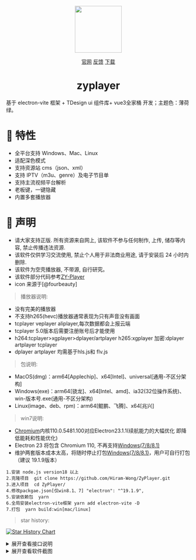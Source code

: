 <p align="center">
<img width="128" src="https://s2.loli.net/2024/02/29/7Q1nVbhkHdSmo5D.png" >
</p>
<p align="center">
<a href="http://zyplayer.fun/" target="_blank">官网</a>
<a href="https://github.com/Hiram-Wong/ZyPlayer/issues" target="_blank">反馈</a>
<a href="https://github.com/Hiram-Wong/ZyPlayer/releases" target="_blank">下载</a>
</p>

<h1 align="center">zyplayer</h1>

基于 electron-vite 框架 + TDesign ui 组件库+ vue3全家桶 开发；主题色：薄荷绿。

# 🎉 特性

- 全平台支持 Windows、Mac、Linux
- 适配深色模式
- 支持资源站 cms（json、xml）
- 支持 IPTV（m3u、genre）及电子节目单
- 支持主流视频平台解析
- 老板键，一键隐藏
- 内置多套播放器

# 🌴 声明

- 请大家支持正版. 所有资源来自网上, 该软件不参与任何制作, 上传, 储存等内容, 禁止传播违法资源.
- 该软件仅供学习交流使用, 禁止个人用于非法商业用途, 请于安装后 24 小时内删除.
- 该软件为空壳播放器, 不带源, 自行研究。
- 该软件部分代码参考[ZY-Player](https://github.com/Hunlongyu/ZY-Player)
- icon 来源于[@fourbeauty]

> 播放器说明: 
- 没有完美的播放器
- 不支持h265(hevc)播放器通常表现为只有声音没有画面
- tcplayer veplayer aliplayer,每次数据都会上报云端
- tcplayer 5.0版本后需要注册账号后才能使用
- h264:tcplayer>xgplayer>dplayer/artplayer  h265:xgplayer 加密:dplayer artplayer tcplayer
- dplayer artplayer 均需基于hls.js和 flv.js

> 包说明: 
- MacOS(dmg)：arm64[Applechip]、x64[Intel]、universal[通用-不区分架构]
- Windows(exe)：arm64[骁龙]、x64[Intel、amd]、ia32(32位操作系统)、win-版本号.exe(通用-不区分架构)
- Linux(image、deb、rpm)：arm64[鲲鹏、飞腾]、x64[兆兴]

> win7说明: 
- [Chromium](https://www.chromium.org/)内核110.0.5481.100对应Electron23.1.1(续航能力的大幅优化 即降低能耗和性能优化)
- Electron 23 将包含 Chromium 110, 不再支持[Windows(7/8/8.1)](https://www.electronjs.org/zh/blog/windows-7-to-8-1-deprecation-notice)
- 维护两套版本成本太高，将随时停止打包[Windows(7/8/8.1)](https://www.electronjs.org/zh/blog/windows-7-to-8-1-deprecation-notice)，用户可自行打包（建议 19.1.9版本）

```shell
1.安装 node.js version18 以上
2.克隆项目  git clone https://github.com/Hiram-Wong/ZyPlayer.git
3.进入项目  cd ZyPlayer/
4.修改packgae.json[仅win8.1、7] "electron": "^19.1.9",
5.安装依赖包  yarn
6.全局安装electron-vite框架 yarn add electron-vite -D
7.打包  yarn build:win[mac/linux]
```

> star history: 

[![Star History Chart](https://api.star-history.com/svg?repos=Hiram-Wong/ZyPlayer&type=Date)](https://star-history.com/#Hiram-Wong/ZyPlayer&Date)


<details>
<summary>展开查看接口说明</summary>

> 配置导入格式(备份数据建议此格式)
```json
{
  "analyze": [
    {
      "id": "fddfb425-6fd9-0b39-459f-a21f69739a6e", // id唯一值不可重复,不能数字,建议 uuid
      "name": "纯净", // 名称
      "url": "https://im1907.top/?jx=", // 解析源地址
      "isActive": true // 是否启用 true启用 false 禁用
    }
  ],
  "iptv": [
    {
      "id": "993841fe-5e91-5e5d-35d6-5be81822960b", // id唯一值不可重复,不能数字,建议 uuid
      "name": "APTV", // 名称
      "url": "https://ghproxy.com/https://raw.githubusercontent.com/Kimentanm/aptv/master/m3u/iptv.m3u", // 直播源地址
      "type": "remote", // remote为远程m3u local本地m3u文件路径
      "isActive": true, // 是否启用 true启用 false 禁用
      "epg": "https://epg.112114.xyz/" // 电子节目单地址
    }
  ],
  "channel": [
    {
      "id": "0ede1ecd-de69-1042-15d9-4e5e9e3bb897", // id唯一值不可重复,不能数字,建议 uuid
      "name": "CCTV6", // 名称
      "url": "http://dbiptv.sn.chinamobile.com/PLTV/88888890/224/3221226393/index.m3u8", // 播放地址
      "group": "央视"  // 分组
    }
  ],
  "sites": [
    {
      "id": "51793af6-c923-5504-85db-0ef686624dec", // id唯一值不可重复,不能数字,建议 uuid
      "name": "39影视", // 名称
      "api": "https://www.39kan.com/api.php/provide/vod/",  // 站点源地址
      "playUrl": "", // 配合解析去url地址
      "search": 1, // 0:关闭 1:聚合搜索 2:本站搜索
      "group": "切片", // 分组
      "isActive": true, // 是否启用 true启用 false 禁用
      "type": 1, // 0:cms(xml) 1:cms(json) 2:drpy 3:app(v3) 4:app(v1)
      "ext": "", // 扩展参数
      "categories": "电视,影视" // 按顺序展示所配置的分类 不配置则默认展示所有分类
    },
  ],
  "drive": [
    {
      "id": "3293dc45-cf14-9c66-3028-5b7765b240b7", // id唯一值不可重复,不能数字,建议 uuid
      "name": "🙋丫仙女",  // 名称
      "server": "http://alist.xiaoya.pro/",  // 网盘地址
      "startPage": "",  // 开始页路径
      "search": false,  // 是否支持搜索 true启用 false 禁用
      "headers": null,  // 请求头
      "params": null,  // 参数
      "isActive": true // 是否启用 true启用 false 禁用
    }
  ],
  "setting": [
    {
      "version": "3.3.2", // [3.3.2版本启用]当前版本 (一定要根据实际填写,不然数据库执行会报错)
      "theme": "auto",  // 主题 auto:跟随系统 light:亮色 dark:暗色
      "lang": "zh_CN",  // [3.3.4版本启用]语言 zh_CN:中文 en_US:英文
      "defaultHot": "kylive",  // 热搜 kylive:酷云数据 enlightent:云合数据
      "defaultSearchRecommend": "site", // 搜索推荐 site:站点 quark:夸克 baidu:百度 douban:豆瓣  弃用
      "defaultSearchType": "site", // 全局搜索模式 site:本站 group:组内 all:全部
      "defaultCheckModel": true,  // [弃用] 忘了干嘛的
      "defaultChangeModel": false,  // [弃用] 忘了干嘛的
      "defaultIptvEpg": "https://epg.112114.eu.org/", // iptv epg
      "defaultIptvLogo": "https://epg.112114.eu.org/logo/", // iptv logo
      "iptvSkipIpv6": true, // iptv是否跳过ipv6节目
      "iptvThumbnail": true, // iptv是否显示缩略图
      "iptvStatus": true, // iptv是否检测延迟
      "defaultSite": "51793af6-c923-5504-85db-0ef686624dec", // site 默认源标识
      "defaultIptv": "993841fe-5e91-5e5d-35d6-5be81822960b", // iptv 默认源标识
      "defaultAnalyze": "fddfb425-6fd9-0b39-459f-a21f69739a6e", // analyze 默认源标识
      "defaultDrive": "3293dc45-cf14-9c66-3028-5b7765b240b7", // drive 默认源标识
      "defaultViewCasual": "", // [3.3.4版本启用]随性看地址
      "analyzeFlag": [
        "youku",
        "qq",
        "iqiyi",
        "qiyi",
        "letv",
        "sohu",
        "tudou",
        "pptv",
        "mgtv"
      ],  // 解析标识
      "broadcasterType": "xgplayer", // [3.3.4版本弃用,使用playerMode参数]播放器 xgplayer:西瓜 dplayer:呆呆 custom:自定义结合externalPlayer
      "externalPlayer": "", // [3.3.4版本弃用,使用playerMode参数]播放器为custom,调用此处系统命令
      "playerMode": {
        "type": "xgplayer",  // 播放器 xgplayer:西瓜 dplayer:呆呆 custom:自定义结合external
        "external": ""  // 播放器为custom,调用此处系统命令
      },  // [3.3.4版本启用]
      "softSolution": false, // 是否使用软解 预留
      "communitySubscribe": "", // 社区地址 预留
      "skipStartEnd": false, // 是否跳过首尾空白
      "agreementMask": true, // 是否同意协议
      "recordShortcut": "Shift+Command+Z", // 录制快捷键
      "snifferType" : "pie",  // [3.3.4版本弃用,使用snifferMode参数]嗅探模式 pie iframe
      "snifferMode": {
        "type": "pie",  // 嗅探模式 pie iframe custom
        "url": ""  // 当 type 为 custom 时填写自定义地址
      },  // [3.3.4版本启用]
      "selfBoot": false,  // 是否开机自启动
      "hardwareAcceleration": true,  // 是否启用硬件加速
      "ua": "Mozilla/5.0 (Macintosh; Intel Mac OS X 10_15_7) AppleWebKit/537.36 (KHTML, like Gecko) Chrome/112.0.0.0 Safari/537.36",  // UA
      "webdevUrl": "https://dav.jianguoyun.com/dav/",  // [3.3.4版本弃用,使用webdev参数]webdev同步盘地址 用于备份
      "webdevUsername": "",  // [3.3.4版本弃用,使用webdev参数]webdev用户名 用于备份
      "webdevPassword": "",  // [3.3.4版本弃用,使用webdev参数]webdev密码 用于备份
      "webdev": {
        "sync": false,  // 自动同步
        "data": {
          "url": "https://dav.jianguoyun.com/dav/",
          "user": "",
          "password": ""
        }  // webdev 用于备份
      },  // [3.3.4版本启用]
      "windowPosition": {
        "status": false,  // 是否记录窗口位置
        "position": {
          "width": 1000,
          "height": 640
        }  // 窗口位置
      }
    }
  ]
}
```

> 一键配置格式(初次使用建议此格式, 仅支持导入源数据和设置默认源标识)
```json
{
  "analyze": {
    "default": "fddfb425-6fd9-0b39-459f-a21f69739a6e", // 默认标识 对应需设置为默认的id
    "data": [
      {
        "id": "fddfb425-6fd9-0b39-459f-a21f69739a6e", // id唯一值不可重复,不能数字,建议 uuid
        "name": "纯净", // 名称
        "url": "https://im1907.top/?jx=", // 解析源地址
        "isActive": true // 是否启用 true启用 false 禁用
      }
    ]
  },
  "iptv": {
    "default": "993841fe-5e91-5e5d-35d6-5be81822960b", // 默认标识 对应需设置为默认的id
    "data": [
      {
        "id": "993841fe-5e91-5e5d-35d6-5be81822960b", // id唯一值不可重复,不能数字,建议 uuid
        "name": "APTV", // 名称
        "url": "https://ghproxy.com/https://raw.githubusercontent.com/Kimentanm/aptv/master/m3u/iptv.m3u", // 直播源地址
        "type": "remote", // remote为远程m3u local本地m3u文件路径
        "isActive": true, // 是否启用 true启用 false 禁用
        "epg": "https://epg.112114.xyz/" // 电子节目单地址
      }
    ]
  },
  "sites":  {
    "default": "51793af6-c923-5504-85db-0ef686624dec", // 默认标识 对应需设置为默认的id
    "data": [
      {
        "id": "51793af6-c923-5504-85db-0ef686624dec", // id唯一值不可重复,不能数字,建议 uuid
        "name": "39影视", // 名称
        "api": "https://www.39kan.com/api.php/provide/vod/",  // 站点源地址
        "playUrl": "", // 配合解析去url地址
        "search": 1, // 0:关闭 1:聚合搜索 2:本站搜索
        "group": "切片", // 分组
        "isActive": true, // 是否启用 true启用 false 禁用
        "type": 1, // 0:cms(xml) 1:cms(json) 2:drpy 3:app(v3) 4:app(v1)
        "ext": "", // 扩展参数
        "categories": "电视,影视" // 按顺序展示所配置的分类 不配置则默认展示所有分类
      }
    ]
  },
  "drive":  {
    "default": "3293dc45-cf14-9c66-3028-5b7765b240b7", // 默认标识 对应需设置为默认的id
    "data": [
      {
        "id": "3293dc45-cf14-9c66-3028-5b7765b240b7", // id唯一值不可重复,不能数字,建议 uuid
        "name": "🙋丫仙女",  // 名称
        "server": "http://alist.xiaoya.pro/",  // 网盘地址
        "startPage": "",  // 开始页路径
        "search": false,  // 是否支持搜索 true启用 false 禁用
        "headers": null,  // 请求头
        "params": null,  // 参数
        "isActive": true // 是否启用 true启用 false 禁用
      }
    ]
  }
}
```
</details>

<details>
<summary>展开查看软件截图</summary>

|                           影视(首页)                           |                             影视(搜索)                             |
| :-------------------------------------------------------------: | :-----------------------------------------------------------------: |
| ![影视](https://s2.loli.net/2024/02/29/XvoZTeLMDAz87N5.png) | ![影视搜索](https://s2.loli.net/2024/02/29/kb5Hs9hfuBeVaY1.png) |
|                           影视(播放)                           |                             影视 (介绍)                             |
| ![影视播放](https://s2.loli.net/2023/05/07/fgmbdXQvPE73WCY.png) |   ![影视详情](https://s2.loli.net/2024/03/18/hIYEDRKmOrQq4ya.png)   |
|                          网盘                           |                             直播(首页)                              |
| ![网盘](https://s2.loli.net/2024/02/29/CpNc4wisOgKQbSM.png) |   ![直播首页](https://s2.loli.net/2024/02/29/hpCKzaD7ryWAqY9.png)   |
|                           直播(播放)                            |                                解析                                 |
| ![直播播放](https://s2.loli.net/2024/02/29/aS8UgwBsVNeDzvi.png) |     ![解析](https://s2.loli.net/2024/02/29/3mef2sdDrXoqtjW.png)     |
|                            历史记录                             |                                在追                                 |
| ![历史](https://s2.loli.net/2024/02/29/IN2bE5PHSdgew7l.png) |     ![在追](https://s2.loli.net/2024/02/29/EWryHtxd5TZliO6.png)     |

</details>